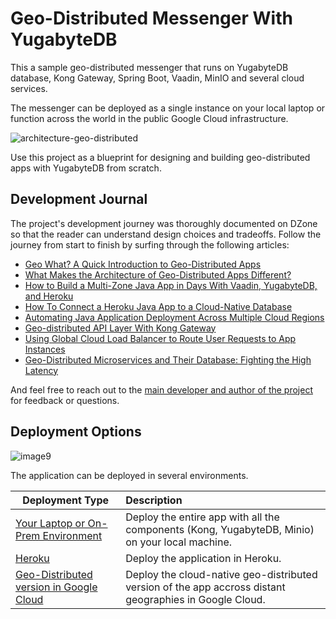 # Geo-Distributed Messenger With YugabyteDB

This a sample geo-distributed messenger that runs on YugabyteDB database, Kong Gateway, Spring Boot, Vaadin, MinIO and several cloud services.   

The messenger can be deployed as a single instance on your local laptop or function across the world in the public Google Cloud infrastructure.

![architecture-geo-distributed](https://user-images.githubusercontent.com/1537233/197904658-1ce99812-bcfd-4de9-b782-41bc677545ba.png)

Use this project as a blueprint for designing and building geo-distributed apps with YugabyteDB from scratch.

## Development Journal

The project's development journey was thoroughly documented on DZone so that the reader can understand design choices and tradeoffs. Follow the journey from start to finish by surfing through the following articles:
* [Geo What? A Quick Introduction to Geo-Distributed Apps](https://dzone.com/articles/geo-what-a-quick-introduction-to-geo-distributed-a)
* [What Makes the Architecture of Geo-Distributed Apps Different?](https://dzone.com/articles/what-makes-the-architecture-of-geo-distributed-app)
* [How to Build a Multi-Zone Java App in Days With Vaadin, YugabyteDB, and Heroku](https://dzone.com/articles/how-to-build-a-multi-zone-java-app-in-days-with-va)
* [How To Connect a Heroku Java App to a Cloud-Native Database](https://dzone.com/articles/how-to-connect-a-heroku-app-to-a-yugabytedb-manage)
* [Automating Java Application Deployment Across Multiple Cloud Regions](https://dzone.com/articles/automating-java-application-deployment-across-mult)
* [Geo-distributed API Layer With Kong Gateway](https://dzone.com/articles/geo-distributed-api-layer-with-kong-gateway)
* [Using Global Cloud Load Balancer to Route User Requests to App Instances](https://dzone.com/articles/using-global-cloud-load-balancer-to-route-user-req)
* [Geo-Distributed Microservices and Their Database: Fighting the High Latency](https://dzone.com/articles/geo-distributed-microservices-and-their-database-f)

And feel free to reach out to the [main developer and author of the project](https://twitter.com/denismagda) for feedback or questions.

## Deployment Options

![image9](https://user-images.githubusercontent.com/1537233/197895210-5052d681-cd8e-45b2-a621-429b05bce682.png)

The application can be deployed in several environments.

| Deployment Type    | Description   |         
| ------------------ |:--------------|
| [Your Laptop or On-Prem Environment](local_deployment.md)        | Deploy the entire app with all the components (Kong, YugabyteDB, Minio) on your local machine.|
| [Heroku](heroku_deployment.md)             | Deploy the application in Heroku.     |
| [Geo-Distributed version in Google Cloud](gcloud_deployment.md)       | Deploy the cloud-native geo-distributed version of the app accross distant geographies in Google Cloud.|
